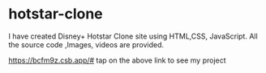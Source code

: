 # hotstar-clone
 I have created Disney+ Hotstar Clone site using HTML,CSS, JavaScript. All the source code ,Images, videos are provided.

https://bcfm9z.csb.app/#
tap on the above link to see my project 
